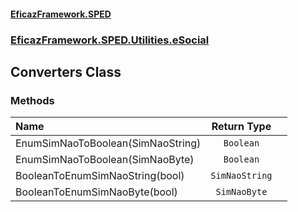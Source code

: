 #### [EficazFramework.SPED](EficazFrameworkSPED.md 'EficazFramework SPED')
### [EficazFramework.SPED.Utilities.eSocial](EficazFramework.SPED.Utilities.eSocial.md 'EficazFramework.SPED.Utilities.eSocial')

## Converters Class
### Methods

| Name | Return Type | |
| :--- | :---: | :--- |
| EnumSimNaoToBoolean(SimNaoString) | `Boolean` |  |
| EnumSimNaoToBoolean(SimNaoByte) | `Boolean` |  |
| BooleanToEnumSimNaoString(bool) | `SimNaoString` |  |
| BooleanToEnumSimNaoByte(bool) | `SimNaoByte` |  |
